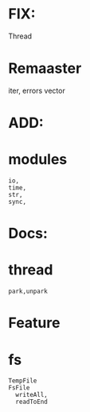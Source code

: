 
# FIX:
  Thread

# Remaaster
  iter,
  errors
  vector

# ADD:
  # modules
    io,
    time,
    str,
    sync,
# Docs:
  # thread
    park,unpark

# Feature
  # fs
    TempFile
    FsFile
      writeAll,
      readToEnd
